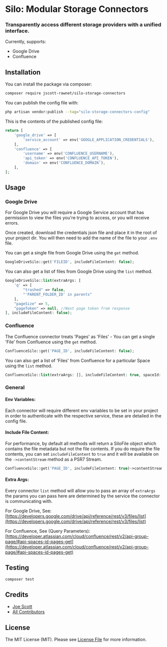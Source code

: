 # Silo: Modular Storage Connectors

### Transparently access different storage providers with a unified interface.

Currently, supports:

- Google Drive
- Confluence

## Installation

You can install the package via composer:

```bash
composer require jscott-rawnet/silo-storage-connectors
```

You can publish the config file with:

```bash
php artisan vendor:publish --tag="silo-storage-connectors-config"
```

This is the contents of the published config file:

```php
return [
    'google_drive' => [
        'service_account' => env('GOOGLE_APPLICATION_CREDENTIALS'),
    ],
    'confluence' => [
        'username' => env('CONFLUENCE_USERNAME'),
        'api_token' => env('CONFLUENCE_API_TOKEN'),
        'domain' => env('CONFLUENCE_DOMAIN'),
    ],
];
```

## Usage

### Google Drive

For Google Drive you will require a Google Service account that has permission to view the files you're trying to access, or you will receive errors.

Once created, download the credentials json file and place it in the root of your project dir. You will then need to add the name of the file to your `.env` file.

You can get a single file from Google Drive using the `get` method.

```php 
GoogleDriveSilo::get('FILEID', includeFileContent: false);
```

You can also get a list of files from Google Drive using the `list` method.

```php
GoogleDriveSilo::list(extraArgs: [
    'q' => [
        "trashed" => false, 
        "'PARENT_FOLDER_ID' in parents"
    ], 
    "pageSize" => 5, 
    "pageToken" => null, //Next page token from response
], includeFileContent: false);
```

### Confluence
The Confluence connector treats 'Pages' as 'Files' - You can get a single 'File' from Confluence using the `get` method.

```php
ConfluenceSilo::get('PAGE_ID', includeFileContent: false);
```

You can also get a list of 'Files' from Confluence for a particular Space using the `list` method.

```php
ConfluenceSilo::list(extraArgs: [], includeFileContent: true, spaceId: 'SPACE_ID');
```

### General

#### Env Variables:
Each connector will require different env variables to be set in your project in order to authenticate with the respective service, these are detailed in the config file.

#### Include File Content:
For performance, by default all methods will return a SiloFile object which contains the file metadata but not the file contents. If you do require the file contents, you can set `includeFileContent` to `true` and it will be available on the `->contentStream` method as a PSR7 Stream.

```php
ConfluenceSilo::get('PAGE_ID', includeFileContent: true)->contentStream();
```

#### Extra Args:
Every connector `list` method will allow you to pass an array of `extraArgs` the params you can pass here are determined by the service the connector is communicating with.

For Google Drive, See:
[https://developers.google.com/drive/api/reference/rest/v3/files/list](https://developers.google.com/drive/api/reference/rest/v3/files/list)

For Confluence, See (Query Parameters): [https://developer.atlassian.com/cloud/confluence/rest/v2/api-group-page/#api-spaces-id-pages-get](https://developer.atlassian.com/cloud/confluence/rest/v2/api-group-page/#api-spaces-id-pages-get)

## Testing

```bash
composer test
```

## Credits

- [Joe Scott](https://github.com/jscott-rawnet)
- [All Contributors](../../contributors)

## License

The MIT License (MIT). Please see [License File](LICENSE.md) for more information.
